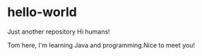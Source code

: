 # hello-world
Just another repository
Hi humans!

Tom here, I'm learning Java and programming.Nice to meet you!
